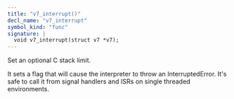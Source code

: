 ```yaml
---
title: "v7_interrupt()"
decl_name: "v7_interrupt"
symbol_kind: "func"
signature: |
  void v7_interrupt(struct v7 *v7);
---
```


Set an optional C stack limit.

It sets a flag that will cause the interpreter
to throw an InterruptedError.
It's safe to call it from signal handlers and ISRs
on single threaded environments. 

